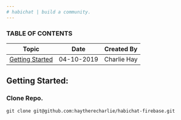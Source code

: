 ```yaml
---
# habichat | build a community.
---
```


### TABLE OF CONTENTS

| Topic                       | Date       | Created By  |
| --------------------------- | ---------- | ----------- |
| [Getting Started](#Topic01) | 04-10-2019 | Charlie Hay |

<a name="Topic01"></a>

## Getting Started:

### Clone Repo.

```
git clone git@github.com:haytherecharlie/habichat-firebase.git
```
